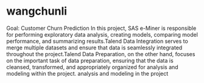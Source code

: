 # wangchunli
Goal: Customer Churn Prediction
In this project, SAS e-Miner is responsible for performing exploratory data analysis, creating models, comparing model performance, and summarizing results.Talend Data Integration serves to merge multiple datasets and ensure that data is seamlessly integrated throughout the project.Talend Data Preparation, on the other hand, focuses on the important task of data preparation, ensuring that the data is cleansed, transformed, and appropriately organized for analysis and modeling within the project. analysis and modeling in the project
